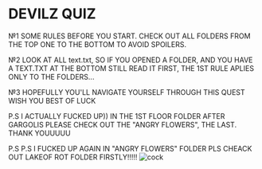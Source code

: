 # DEVILZ QUIZ
№1 SOME RULES BEFORE YOU START. CHECK OUT ALL FOLDERS FROM THE TOP ONE TO THE BOTTOM TO AVOID SPOILERS.

№2 LOOK AT ALL text.txt, SO IF YOU OPENED A FOLDER, AND YOU HAVE A TEXT.TXT AT THE BOTTOM STILL READ IT FIRST, THE 1ST RULE APLIES ONLY TO THE FOLDERS...

№3 HOPEFULLY YOU'LL NAVIGATE YOURSELF THROUGH THIS QUEST WISH YOU BEST OF LUCK

P.S I ACTUALLY FUCKED UP)) IN THE 1ST FLOOR FOLDER AFTER GARGOLIS PLEASE CHECK OUT THE "ANGRY FLOWERS", THE LAST. THANK YOUUUUU


P.S P.S I FUCKED UP AGAIN IN "ANGRY FLOWERS" FOLDER PLS CHEACK OUT LAKEOF ROT FOLDER FIRSTLY!!!!!
![cock](https://w7.pngwing.com/pngs/253/156/png-transparent-the-binding-of-isaac-afterbirth-plus-nicalis-wiki-playstation-4-the-binding-of-isaac-face-playstation-4-head.png)

